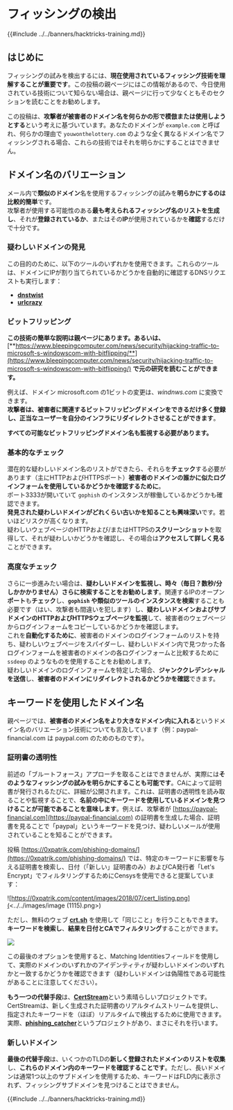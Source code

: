 # フィッシングの検出

{{#include ../../banners/hacktricks-training.md}}

## はじめに

フィッシングの試みを検出するには、**現在使用されているフィッシング技術を理解することが重要です**。この投稿の親ページにはこの情報があるので、今日使用されている技術について知らない場合は、親ページに行って少なくともそのセクションを読むことをお勧めします。

この投稿は、**攻撃者が被害者のドメイン名を何らかの形で模倣または使用しようとする**という考えに基づいています。あなたのドメインが `example.com` と呼ばれ、何らかの理由で `youwonthelottery.com` のような全く異なるドメイン名でフィッシングされる場合、これらの技術ではそれを明らかにすることはできません。

## ドメイン名のバリエーション

メール内で**類似のドメイン**名を使用するフィッシングの試みを**明らかにするのは比較的簡単**です。\
攻撃者が使用する可能性のある**最も考えられるフィッシング名のリストを生成し**、それが**登録されているか**、またはその**IP**が使用されているかを**確認**するだけで十分です。

### 疑わしいドメインの発見

この目的のために、以下のツールのいずれかを使用できます。これらのツールは、ドメインにIPが割り当てられているかどうかを自動的に確認するDNSリクエストも実行します：

- [**dnstwist**](https://github.com/elceef/dnstwist)
- [**urlcrazy**](https://github.com/urbanadventurer/urlcrazy)

### ビットフリッピング

**この技術の簡単な説明は親ページにあります。あるいは、** [**https://www.bleepingcomputer.com/news/security/hijacking-traffic-to-microsoft-s-windowscom-with-bitflipping/**](https://www.bleepingcomputer.com/news/security/hijacking-traffic-to-microsoft-s-windowscom-with-bitflipping/) **で元の研究を読むことができます。**

例えば、ドメイン microsoft.com の1ビットの変更は、_windnws.com_ に変換できます。\
**攻撃者は、被害者に関連するビットフリッピングドメインをできるだけ多く登録し、正当なユーザーを自分のインフラにリダイレクトさせることができます**。

**すべての可能なビットフリッピングドメイン名も監視する必要があります。**

### 基本的なチェック

潜在的な疑わしいドメイン名のリストができたら、それらを**チェック**する必要があります（主にHTTPおよびHTTPSポート）**被害者のドメインの誰かに似たログインフォームを使用しているかどうかを確認するために**。\
ポート3333が開いていて `gophish` のインスタンスが稼働しているかどうかも確認できます。\
**発見された疑わしいドメインがどれくらい古いかを知ることも興味深い**です。若いほどリスクが高くなります。\
疑わしいウェブページのHTTPおよび/またはHTTPSの**スクリーンショット**を取得して、それが疑わしいかどうかを確認し、その場合は**アクセスして詳しく見る**ことができます。

### 高度なチェック

さらに一歩進みたい場合は、**疑わしいドメインを監視し、時々（毎日？数秒/分しかかかりません）さらに検索することをお勧めします**。関連するIPのオープン**ポート**も**チェック**し、**`gophish` や類似のツールのインスタンスを検索**することも必要です（はい、攻撃者も間違いを犯します）し、**疑わしいドメインおよびサブドメインのHTTPおよびHTTPSウェブページを監視**して、被害者のウェブページからログインフォームをコピーしているかどうかを確認します。\
これを**自動化するために**、被害者のドメインのログインフォームのリストを持ち、疑わしいウェブページをスパイダーし、疑わしいドメイン内で見つかった各ログインフォームを被害者のドメインの各ログインフォームと比較するために `ssdeep` のようなものを使用することをお勧めします。\
疑わしいドメインのログインフォームを特定した場合、**ジャンククレデンシャルを送信**し、**被害者のドメインにリダイレクトされるかどうかを確認**できます。

## キーワードを使用したドメイン名

親ページでは、**被害者のドメイン名をより大きなドメイン内に入れる**というドメイン名のバリエーション技術についても言及しています（例：paypal-financial.com は paypal.com のためのものです）。

### 証明書の透明性

前述の「ブルートフォース」アプローチを取ることはできませんが、実際には**そのようなフィッシングの試みを明らかにすることも可能です**。CAによって証明書が発行されるたびに、詳細が公開されます。これは、証明書の透明性を読み取ることや監視することで、**名前の中にキーワードを使用しているドメインを見つけることが可能であることを意味します**。例えば、攻撃者が [https://paypal-financial.com](https://paypal-financial.com) の証明書を生成した場合、証明書を見ることで「paypal」というキーワードを見つけ、疑わしいメールが使用されていることを知ることができます。

投稿 [https://0xpatrik.com/phishing-domains/](https://0xpatrik.com/phishing-domains/) では、特定のキーワードに影響を与える証明書を検索し、日付（「新しい」証明書のみ）およびCA発行者「Let's Encrypt」でフィルタリングするためにCensysを使用できると提案しています：

![https://0xpatrik.com/content/images/2018/07/cert_listing.png](<../../images/image (1115).png>)

ただし、無料のウェブ [**crt.sh**](https://crt.sh) を使用して「同じこと」を行うこともできます。**キーワードを検索し**、**結果を日付とCAでフィルタリング**することができます。

![](<../../images/image (519).png>)

この最後のオプションを使用すると、Matching Identitiesフィールドを使用して、実際のドメインのいずれかのアイデンティティが疑わしいドメインのいずれかと一致するかどうかを確認できます（疑わしいドメインは偽陽性である可能性があることに注意してください）。

**もう一つの代替手段**は、[**CertStream**](https://medium.com/cali-dog-security/introducing-certstream-3fc13bb98067)という素晴らしいプロジェクトです。CertStreamは、新しく生成された証明書のリアルタイムストリームを提供し、指定されたキーワードを（ほぼ）リアルタイムで検出するために使用できます。実際、[**phishing_catcher**](https://github.com/x0rz/phishing_catcher)というプロジェクトがあり、まさにそれを行います。

### **新しいドメイン**

**最後の代替手段**は、いくつかのTLDの**新しく登録されたドメインのリストを収集**し、**これらのドメイン内のキーワードを確認することです**。ただし、長いドメインは通常1つ以上のサブドメインを使用するため、キーワードはFLD内に表示されず、フィッシングサブドメインを見つけることはできません。

{{#include ../../banners/hacktricks-training.md}}
